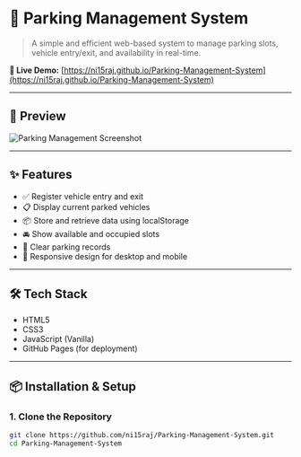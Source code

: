 # 🚗 Parking Management System

> A simple and efficient web-based system to manage parking slots, vehicle entry/exit, and availability in real-time.

**🔗 Live Demo:** [https://ni15raj.github.io/Parking-Management-System](https://ni15raj.github.io/Parking-Management-System)

---

## 📸 Preview

![Parking Management Screenshot](https://via.placeholder.com/800x400?text=Parking+Management+App)
<!-- Replace with actual screenshot URL if available -->

---

## ✨ Features

- ✅ Register vehicle entry and exit
- 📋 Display current parked vehicles
- 📦 Store and retrieve data using localStorage
- 🚘 Show available and occupied slots
- 🧹 Clear parking records
- 📱 Responsive design for desktop and mobile

---

## 🛠️ Tech Stack

- HTML5
- CSS3
- JavaScript (Vanilla)
- GitHub Pages (for deployment)

---

## 📦 Installation & Setup

### 1. Clone the Repository

```bash
git clone https://github.com/ni15raj/Parking-Management-System.git
cd Parking-Management-System
